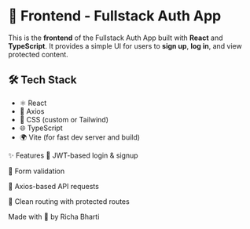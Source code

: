 # 🎨 Frontend - Fullstack Auth App

This is the **frontend** of the Fullstack Auth App built with **React** and **TypeScript**. It provides a simple UI for users to **sign up**, **log in**, and view protected content.

## 🛠 Tech Stack

- ⚛️ React
- 💬 Axios
- 💅 CSS (custom or Tailwind)
- 🌐 TypeScript
- 🌍 Vite (for fast dev server and build)

✨ Features
🔐 JWT-based login & signup

🎯 Form validation

📡 Axios-based API requests

🧠 Clean routing with protected routes

Made with 💙 by Richa Bharti
